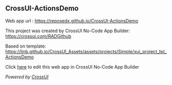 ## CrossUI-ActionsDemo
Web app url : https://reposedx.github.io/CrossUI-ActionsDemo

This project was created by CrossUI No-Code App Builder: https://crossui.com/RADGithub

Based on template: https://linb.github.io/CrossUI_Assets/assets/projects/Simple/xui_project_tpl_ActionsDemo

Click [here](https://crossui.com/RADGithub/#!from=github&owner=reposedx&repo=CrossUI-ActionsDemo) to edit this web app in CrossUI No-Code App Builder

<i>Powered by [CrossUI](https://crossui.com)</i>
